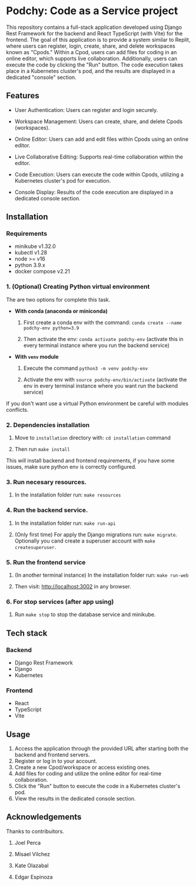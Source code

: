 # Podchy: Code as a Service project

This repository contains a full-stack application developed using Django Rest Framework for the backend and React TypeScript (with Vite) for the frontend. The goal of this application is to provide a system similar to Replit, where users can register, login, create, share, and delete workspaces known as "Cpods." Within a Cpod, users can add files for coding in an online editor, which supports live collaboration. Additionally, users can execute the code by clicking the "Run" button. The code execution takes place in a Kubernetes cluster's pod, and the results are displayed in a dedicated "console" section.

## Features

- User Authentication: Users can register and login securely.

- Workspace Management: Users can create, share, and delete Cpods (workspaces).

- Online Editor: Users can add and edit files within Cpods using an online editor.

- Live Collaborative Editing: Supports real-time collaboration within the editor.

- Code Execution: Users can execute the code within Cpods, utilizing a Kubernetes cluster's pod for execution.

- Console Display: Results of the code execution are displayed in a dedicated console section.


## Installation

### Requirements

- minikube v1.32.0
- kubectl v1.28
- node >= v16
- python 3.9.x
- docker compose v2.21

### 1. (Optional) Creating Python virtual environment

The are two options for complete this task.

-  **With conda (anaconda or miniconda)**
    
    1. First create a conda env with the command:
    `conda create --name podchy-env python=3.9`
    
    2. Then activate the env: `conda activate podchy-env` (activate this in every terminal instance where you run the backend service) 

-  **With `venv` module**

    1. Execute the command `python3 -m venv podchy-env`

    2. Activate the env with `source podchy-env/bin/activate` (activate the env in every terminal instance where you want run the backend service)

If you don't want use a virtual Python environment be careful with modules conflicts.

### 2. Dependencies installation

1. Move to `installation` directory with: `cd installation` command

2. Then run `make install`

This will install backend and frontend requirements, if you have some issues, make sure python env is correctly configured.

### 3. Run necesary resources.

1. In the installation folder run: `make resources`

### 4. Run the backend service.

1. In the installation folder run: `make run-api`

2. (Only first time) For apply the Django migrations run: `make migrate`. Optionally you cand create a superuser account with `make createsuperuser`.

### 5. Run the frontend service

1. (In another terminal instance) In the installation folder run: `make run-web`

2. Then visit: [http://localhost:3002](http://localhost:3002) in any browser.


### 6. For stop services (after app using)

1. Run `make stop` to stop the database service and minikube.

## Tech stack

### Backend

- Django Rest Framework
- Django
- Kubernetes

### Frontend

- React
- TypeScript
- Vite

## Usage

1. Access the application through the provided URL after starting both the backend and frontend servers.
2. Register or log in to your account.
3. Create a new Cpod/workspace or access existing ones.
4. Add files for coding and utilize the online editor for real-time collaboration.
5. Click the "Run" button to execute the code in a Kubernetes cluster's pod.
6. View the results in the dedicated console section.

##  Acknowledgements

Thanks to contribuitors.

1. Joel Perca

2. Misael Vilchez

3. Kate Olazabal

4. Edgar Espinoza